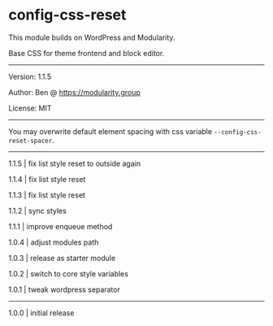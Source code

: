 # config-css-reset

This module builds on WordPress and Modularity.

Base CSS for theme frontend and block editor.

---

Version: 1.1.5

Author: Ben @ https://modularity.group

License: MIT

---

You may overwrite default element spacing with css variable `--config-css-reset-spacer`.

---

1.1.5 | fix list style reset to outside again

1.1.4 | fix list style reset

1.1.3 | fix list style reset

1.1.2 | sync styles 

1.1.1 | improve enqueue method

1.0.4 | adjust modules path

1.0.3 | release as starter module

1.0.2 | switch to core style variables

1.0.1 | tweak wordpress separator <hr>

1.0.0 | initial release
